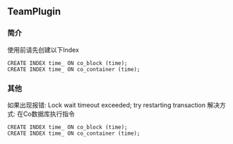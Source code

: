 ## TeamPlugin

### 简介
使用前请先创建以下Index
````
CREATE INDEX time_ ON co_block (time);
CREATE INDEX time_ ON co_container (time);
````

### 其他
如果出现报错: Lock wait timeout exceeded; try restarting transaction
解决方式: 在Co数据库执行指令
```
CREATE INDEX time_ ON co_block (time);
CREATE INDEX time_ ON co_container (time);
```